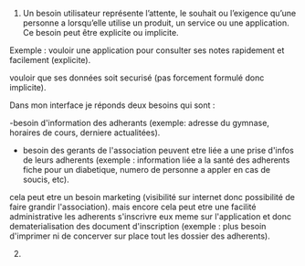 1. Un besoin utilisateur représente l’attente, le souhait ou l’exigence qu’une personne a lorsqu’elle utilise un produit, un service ou une application. Ce besoin peut être explicite ou implicite.

Exemple : vouloir une application pour consulter ses notes rapidement et facilement (explicite).

vouloir que ses données soit securisé (pas forcement formulé donc implicite).

Dans mon interface je réponds deux besoins qui sont :

-besoin d'information des adherants (exemple: adresse du gymnase, horaires de cours, derniere actualitées).

- besoin des gerants de l'association peuvent etre liée a une prise d'infos de leurs adherents
(exemple : information liée a la santé des adherents fiche pour un diabetique, numero de personne a appler en cas de soucis, etc).

cela peut etre un besoin marketing
(visibilité sur internet donc possibilité de faire grandir l'association).
mais encore cela peut etre une facilité administrative les adherents s'inscrivre eux meme sur l'application et donc dematerialisation des document d'inscription (exemple : plus besoin d'imprimer ni de concerver sur place tout les dossier des adherents).

2. 



